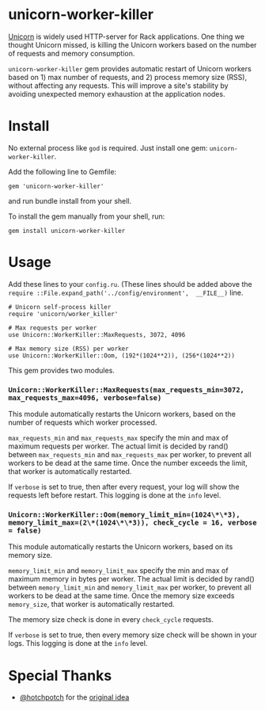 # unicorn-worker-killer

[Unicorn](http://unicorn.bogomips.org/) is widely used HTTP-server for Rack applications. One thing we thought Unicorn missed, is killing the Unicorn workers based on the number of requests and memory consumption.

`unicorn-worker-killer` gem provides automatic restart of Unicorn workers based on 1) max number of requests, and 2) process memory size (RSS), without affecting any requests. This will improve a site's stability by avoiding unexpected memory exhaustion at the application nodes.

# Install

No external process like `god` is required. Just install one gem: `unicorn-worker-killer`.

Add the following line to Gemfile:

    gem 'unicorn-worker-killer'


and run bundle install from your shell.

To install the gem manually from your shell, run:

    gem install unicorn-worker-killer

# Usage

Add these lines to your `config.ru`. (These lines should be added above the `require ::File.expand_path('../config/environment',  __FILE__)` line.

    # Unicorn self-process killer
    require 'unicorn/worker_killer'
    
    # Max requests per worker
    use Unicorn::WorkerKiller::MaxRequests, 3072, 4096
    
    # Max memory size (RSS) per worker
    use Unicorn::WorkerKiller::Oom, (192*(1024**2)), (256*(1024**2))

This gem provides two modules.

### `Unicorn::WorkerKiller::MaxRequests(max_requests_min=3072, max_requests_max=4096, verbose=false)`

This module automatically restarts the Unicorn workers, based on the number of requests which worker processed.

`max_requests_min` and `max_requests_max` specify the min and max of maximum requests per worker. The actual limit is decided by rand() between `max_requests_min` and `max_requests_max` per worker, to prevent all workers to be dead at the same time. Once the number exceeds the limit, that worker is automatically restarted.

If `verbose` is set to true, then after every request, your log will show the requests left before restart.  This logging is done at the `info` level.

### `Unicorn::WorkerKiller::Oom(memory_limit_min=(1024\*\*3), memory_limit_max=(2\*(1024\*\*3)), check_cycle = 16, verbose = false)`

This module automatically restarts the Unicorn workers, based on its memory size.

`memory_limit_min` and `memory_limit_max` specify the min and max of maximum memory in bytes per worker. The actual limit is decided by rand() between `memory_limit_min` and `memory_limit_max` per worker, to prevent all workers to be dead at the same time.  Once the memory size exceeds `memory_size`, that worker is automatically restarted.

The memory size check is done in every `check_cycle` requests.

If `verbose` is set to true, then every memory size check will be shown in your logs.   This logging is done at the `info` level.

# Special Thanks

- [@hotchpotch](http://github.com/hotchpotch/) for the [original idea](https://gist.github.com/hotchpotch/1258681)

